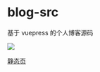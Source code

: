 # blog-src
基于 vuepress 的个人博客源码

[![](https://tokei.rs/b1/github/DeathKnightH/blog-src?category=files)](https://github.com/DeathKnightH/blog-src)

[静态页](https://deathknighth.github.io/)

